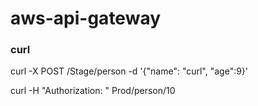 # aws-api-gateway

### curl

curl -X POST <URL>/Stage/person -d '{"name": "curl", "age":9}'

curl -H "Authorization: <Token>" <URL>Prod/person/10
